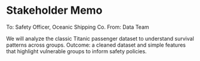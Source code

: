 # Stakeholder Memo
To: Safety Officer, Oceanic Shipping Co.
From: Data Team

We will analyze the classic Titanic passenger dataset to understand survival patterns across groups.
Outcome: a cleaned dataset and simple features that highlight vulnerable groups to inform safety policies.

